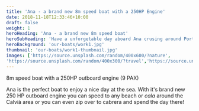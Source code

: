 ```yaml
---
title: 'Ana - a brand new 8m speed boat with a 250HP Engine'
date: 2018-11-18T12:33:46+10:00
draft: false
weight: 1
heroHeading: 'Ana - a brand new 8m speed boat'
heroSubHeading: 'Have a unforgetable day aboard Ana crusing around Portals, the best part of Mallorca.'
heroBackground: 'our-boats/work1.jpg'
thumbnail: 'our-boats/work1-thumbnail.jpg'
images: ['https://source.unsplash.com/random/400x600/?nature', 
'https://source.unsplash.com/random/400x300/?travel','https://source.unsplash.com/random/400x300/?architecture','https://source.unsplash.com/random/400x600/?buildings','https://source.unsplash.com/random/400x300/?city','https://source.unsplash.com/random/400x600/?business']
---
```


8m speed boat with a 250HP outboard engine (9 PAX)

Ana is the perfect boat to enjoy a nice day at the sea. With it's brand new 250 HP outboard engine you can speed to any beach or _cala_ around the Calvià area or you can even zip over to cabrera and spend the day there!
